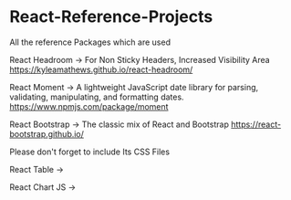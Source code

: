 # React-Reference-Projects
All the reference Packages which are used

React Headroom ->
For Non Sticky Headers, Increased Visibility Area
https://kyleamathews.github.io/react-headroom/ 

React Moment ->
A lightweight JavaScript date library for parsing, validating, manipulating, and formatting dates.
https://www.npmjs.com/package/moment

React Bootstrap ->
The classic mix of React and Bootstrap
https://react-bootstrap.github.io/

Please don't forget to include Its CSS Files

React Table ->

React Chart JS -> 
